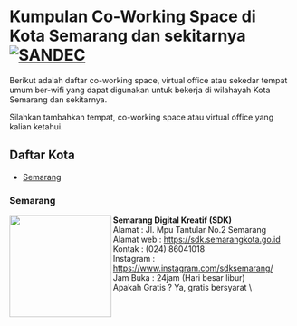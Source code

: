 # Kumpulan Co-Working Space di Kota Semarang dan sekitarnya  [![SANDEC](http://sandec.org/images/sandec-logo.png)](http://sandec.org/)



Berikut adalah daftar co-working space, virtual office atau sekedar tempat umum ber-wifi yang dapat digunakan untuk bekerja di wilahayah Kota Semarang dan sekitarnya.

Silahkan tambahkan tempat, co-working space atau virtual office yang kalian ketahui.

## Daftar Kota

- [Semarang](#Semarang)



### Semarang

<img src="https://fastly.4sqi.net/img/general/600x600/6348045_PMI58D26I1nrUOxQnT_jy3BYzluyjf-s2TgLLw3la_I.jpg" height="180px" width="180px" align="left">

**Semarang Digital Kreatif (SDK)**\
Alamat : Jl. Mpu Tantular No.2 Semarang \
Alamat web : https://sdk.semarangkota.go.id \
Kontak : (024) 86041018 \
Instagram : https://www.instagram.com/sdksemarang/ \
Jam Buka : 24jam (Hari besar libur) \
Apakah Gratis ? Ya, gratis bersyarat \